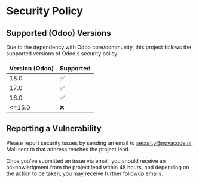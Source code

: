 # Security Policy

## Supported (Odoo) Versions

Due to the dependency with Odoo core/community, this project follows the supported versions of Odoo's security policy.

| Version (Odoo) | Supported          |
| -------------- | ------------------ |
| 18.0           | :white_check_mark: |
| 17.0           | :white_check_mark: |
| 16.0           | :white_check_mark: |
| <=15.0         | :x:                |

## Reporting a Vulnerability

Please report security issues by sending an email to security@novacode.nl.
Mail sent to that address reaches the project lead.

Once you’ve submitted an issue via email, you should receive an acknowledgment from the project lead within 48 hours, and depending on the action to be taken, you may receive further followup emails.
